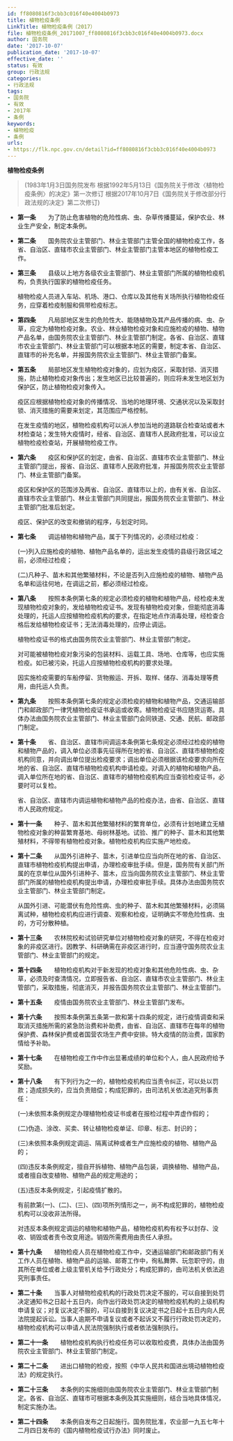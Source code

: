 ```yaml
---
id: ff8080816f3cbb3c016f40e4004b0973
title: 植物检疫条例
LinkTitle: 植物检疫条例（2017）
file: 植物检疫条例_20171007_ff8080816f3cbb3c016f40e4004b0973.docx
author: 国务院
date: '2017-10-07'
publication_date: '2017-10-07'
effective_date: ''
status: 有效
group: 行政法规
categories:
- 行政法规
tags:
- 国务院
- 有效
- 2017年
- 条例
keywords:
- 植物检疫
- 条例
urls:
- https://flk.npc.gov.cn/detail?id=ff8080816f3cbb3c016f40e4004b0973
---
```


**植物检疫条例**

> (1983年1月3日国务院发布 根据1992年5月13日《国务院关于修改〈植物检疫条例〉的决定》第一次修订 根据2017年10月7日《国务院关于修改部分行政法规的决定》第二次修订)

- **第一条**　　为了防止危害植物的危险性病、虫、杂草传播蔓延，保护农业、林业生产安全，制定本条例。

- **第二条**　　国务院农业主管部门、林业主管部门主管全国的植物检疫工作，各省、自治区、直辖市农业主管部门、林业主管部门主管本地区的植物检疫工作。

- **第三条**　　县级以上地方各级农业主管部门、林业主管部门所属的植物检疫机构，负责执行国家的植物检疫任务。

  植物检疫人员进入车站、机场、港口、仓库以及其他有关场所执行植物检疫任务，应穿着检疫制服和佩带检疫标志。

- **第四条**　　凡局部地区发生的危险性大、能随植物及其产品传播的病、虫、杂草，应定为植物检疫对象。农业、林业植物检疫对象和应施检疫的植物、植物产品名单，由国务院农业主管部门、林业主管部门制定。各省、自治区、直辖市农业主管部门、林业主管部门可以根据本地区的需要，制定本省、自治区、直辖市的补充名单，并报国务院农业主管部门、林业主管部门备案。

- **第五条**　　局部地区发生植物检疫对象的，应划为疫区，采取封锁、消灭措施，防止植物检疫对象传出；发生地区已比较普遍的，则应将未发生地区划为保护区，防止植物检疫对象传入。

  疫区应根据植物检疫对象的传播情况、当地的地理环境、交通状况以及采取封锁、消灭措施的需要来划定，其范围应严格控制。

  在发生疫情的地区，植物检疫机构可以派人参加当地的道路联合检查站或者木材检查站；发生特大疫情时，经省、自治区、直辖市人民政府批准，可以设立植物检疫检查站，开展植物检疫工作。

- **第六条**　　疫区和保护区的划定，由省、自治区、直辖市农业主管部门、林业主管部门提出，报省、自治区、直辖市人民政府批准，并报国务院农业主管部门、林业主管部门备案。

  疫区和保护区的范围涉及两省、自治区、直辖市以上的，由有关省、自治区、直辖市农业主管部门、林业主管部门共同提出，报国务院农业主管部门、林业主管部门批准后划定。

  疫区、保护区的改变和撤销的程序，与划定时同。

- **第七条**　　调运植物和植物产品，属于下列情况的，必须经过检疫：

  (一)列入应施检疫的植物、植物产品名单的，运出发生疫情的县级行政区域之前，必须经过检疫；

  (二)凡种子、苗木和其他繁殖材料，不论是否列入应施检疫的植物、植物产品名单和运往何地，在调运之前，都必须经过检疫。

- **第八条**　　按照本条例第七条的规定必须检疫的植物和植物产品，经检疫未发现植物检疫对象的，发给植物检疫证书。发现有植物检疫对象，但能彻底消毒处理的，托运人应按植物检疫机构的要求，在指定地点作消毒处理，经检查合格后发给植物检疫证书；无法消毒处理的，应停止调运。

  植物检疫证书的格式由国务院农业主管部门、林业主管部门制定。

  对可能被植物检疫对象污染的包装材料、运载工具、场地、仓库等，也应实施检疫。如已被污染，托运人应按植物检疫机构的要求处理。

  因实施检疫需要的车船停留、货物搬运、开拆、取样、储存、消毒处理等费用，由托运人负责。

- **第九条**　　按照本条例第七条的规定必须检疫的植物和植物产品，交通运输部门和邮政部门一律凭植物检疫证书承运或收寄。植物检疫证书应随货运寄。具体办法由国务院农业主管部门、林业主管部门会同铁道、交通、民航、邮政部门制定。

- **第十条**　　省、自治区、直辖市间调运本条例第七条规定必须经过检疫的植物和植物产品的，调入单位必须事先征得所在地的省、自治区、直辖市植物检疫机构同意，并向调出单位提出检疫要求；调出单位必须根据该检疫要求向所在地的省、自治区、直辖市植物检疫机构申请检疫。对调入的植物和植物产品，调入单位所在地的省、自治区、直辖市的植物检疫机构应当查验检疫证书，必要时可以复检。

  省、自治区、直辖市内调运植物和植物产品的检疫办法，由省、自治区、直辖市人民政府规定。

- **第十一条**　　种子、苗木和其他繁殖材料的繁育单位，必须有计划地建立无植物检疫对象的种苗繁育基地、母树林基地。试验、推广的种子、苗木和其他繁殖材料，不得带有植物检疫对象。植物检疫机构应实施产地检疫。

- **第十二条**　　从国外引进种子、苗木，引进单位应当向所在地的省、自治区、直辖市植物检疫机构提出申请，办理检疫审批手续。但是，国务院有关部门所属的在京单位从国外引进种子、苗木，应当向国务院农业主管部门、林业主管部门所属的植物检疫机构提出申请，办理检疫审批手续。具体办法由国务院农业主管部门、林业主管部门制定。

  从国外引进、可能潜伏有危险性病、虫的种子、苗木和其他繁殖材料，必须隔离试种，植物检疫机构应进行调查、观察和检疫，证明确实不带危险性病、虫的，方可分散种植。

- **第十三条**　　农林院校和试验研究单位对植物检疫对象的研究，不得在检疫对象的非疫区进行。因教学、科研确需在非疫区进行时，应当遵守国务院农业主管部门、林业主管部门的规定。

- **第十四条**　　植物检疫机构对于新发现的检疫对象和其他危险性病、虫、杂草，必须及时查清情况，立即报告省、自治区、直辖市农业主管部门、林业主管部门，采取措施，彻底消灭，并报告国务院农业主管部门、林业主管部门。

- **第十五条**　　疫情由国务院农业主管部门、林业主管部门发布。

- **第十六条**　　按照本条例第五条第一款和第十四条的规定，进行疫情调查和采取消灭措施所需的紧急防治费和补助费，由省、自治区、直辖市在每年的植物保护费、森林保护费或者国营农场生产费中安排。特大疫情的防治费，国家酌情给予补助。

- **第十七条**　　在植物检疫工作中作出显著成绩的单位和个人，由人民政府给予奖励。

- **第十八条**　　有下列行为之一的，植物检疫机构应当责令纠正，可以处以罚款；造成损失的，应当负责赔偿；构成犯罪的，由司法机关依法追究刑事责任：

  (一)未依照本条例规定办理植物检疫证书或者在报检过程中弄虚作假的；

  (二)伪造、涂改、买卖、转让植物检疫单证、印章、标志、封识的；

  (三)未依照本条例规定调运、隔离试种或者生产应施检疫的植物、植物产品的；

  (四)违反本条例规定，擅自开拆植物、植物产品包装，调换植物、植物产品，或者擅自改变植物、植物产品的规定用途的；

  (五)违反本条例规定，引起疫情扩散的。

  有前款第(一)、(二)、(三)、(四)项所列情形之一，尚不构成犯罪的，植物检疫机构可以没收非法所得。

  对违反本条例规定调运的植物和植物产品，植物检疫机构有权予以封存、没收、销毁或者责令改变用途。销毁所需费用由责任人承担。

- **第十九条**　　植物检疫人员在植物检疫工作中，交通运输部门和邮政部门有关工作人员在植物、植物产品的运输、邮寄工作中，徇私舞弊、玩忽职守的，由其所在单位或者上级主管机关给予行政处分；构成犯罪的，由司法机关依法追究刑事责任。

- **第二十条**　　当事人对植物检疫机构的行政处罚决定不服的，可以自接到处罚决定通知书之日起十五日内，向作出行政处罚决定的植物检疫机构的上级机构申请复议；对复议决定不服的，可以自接到复议决定书之日起十五日内向人民法院提起诉讼。当事人逾期不申请复议或者不起诉又不履行行政处罚决定的，植物检疫机构可以申请人民法院强制执行或者依法强制执行。

- **第二十一条**　　植物检疫机构执行检疫任务可以收取检疫费，具体办法由国务院农业主管部门、林业主管部门制定。

- **第二十二条**　　进出口植物的检疫，按照《中华人民共和国进出境动植物检疫法》的规定执行。

- **第二十三条**　　本条例的实施细则由国务院农业主管部门、林业主管部门制定。各省、自治区、直辖市可根据本条例及其实施细则，结合当地具体情况，制定实施办法。

- **第二十四条**　　本条例自发布之日起施行。国务院批准，农业部一九五七年十二月四日发布的《国内植物检疫试行办法》同时废止。
